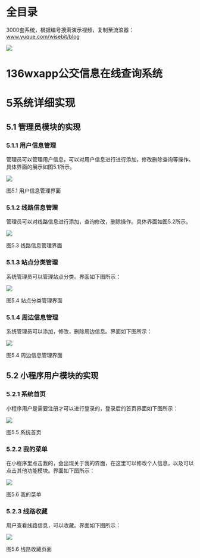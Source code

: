 # 全目录

3000套系统，根据编号搜索演示视频，复制至流浪器：www.yuque.com/wisebit/blog


![](https://bitwise.oss-cn-heyuan.aliyuncs.com/2024/11/06/qq_wechat.png)
# 136wxapp公交信息在线查询系统
# 5系统详细实现
## 5.1 管理员模块的实现
### 5.1.1 用户信息管理
管理员可以管理用户信息，可以对用户信息进行进行添加，修改删除查询等操作。具体界面的展示如图5.1所示。

![](/md/blog.010.png)

图5.1 用户信息管理界面
### 5.1.2 线路信息管理
管理员可以对线路信息进行添加，查询修改，删除操作。具体界面如图5.2所示。

![](/md/blog.011.png)

图5.3 线路信息管理界面
### 5.1.3 站点分类管理
系统管理员可以管理站点分类。界面如下图所示：

![](/md/blog.012.png)

图5.4 站点分类管理界面
### 5.1.4 周边信息管理
系统管理员可以添加，修改，删除周边信息。界面如下图所示：

![](/md/blog.013.png)

图5.4 周边信息管理界面




## 5.2 小程序用户模块的实现
### 5.2.1 系统首页
小程序用户是需要注册才可以进行登录的，登录后的首页界面如下图所示：

![](/md/blog.014.png)

图5.5 系统首页
### 5.2.2 我的菜单
在小程序里点击我的，会出现关于我的界面，在这里可以修改个人信息，以及可以点击其他功能模块。界面如下图所示：

![](/md/blog.015.png)

图5.6 我的菜单
### 5.2.3 线路收藏
用户查看线路信息，可以收藏。界面如下图所示：

![](/md/blog.016.png)

图5.6 线路收藏页面


















